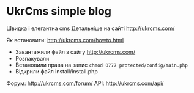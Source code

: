 UkrCms simple blog
======

Швидка і елегантна cms
Детальніше на сайті http://ukrcms.com/

Як встановити: http://ukrcms.com/howto.html

* Завантажили файл з сайту http://ukrcms.com/
* Розпакували
* Встановили права на запис `chmod 0777 protected/config/main.php`
* Відкрили файл install/install.php


Форум: http://ukrcms.com/forum/
API: http://ukrcms.com/api/
